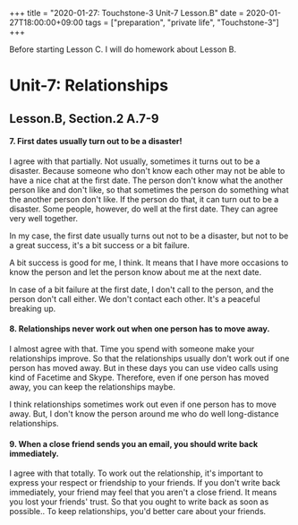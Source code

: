 +++
title =  "2020-01-27: Touchstone-3 Unit-7 Lesson.B"
date = 2020-01-27T18:00:00+09:00
tags = ["preparation", "private life", "Touchstone-3"]
+++

Before starting Lesson C.
I will do homework about Lesson B.

# Unit-7: Relationships
## Lesson.B, Section.2 A.7-9

#### 7. First dates usually turn out to be a disaster!
I agree with that partially.
Not usually, sometimes it turns out to be a disaster.
Because someone who don't know each other may not be able to have a nice chat at the first date.
The person don't know what the another person like and don't like,
so that sometimes the person do something what the another person don't like.
If the person do that, it can turn out to be a disaster.
Some people, however, do well at the first date.
They can agree very well together.

In my case, the first date usually turns out not to be a disaster,
but not to be a great success, it's a bit success or a bit failure.

A bit success is good for me, I think.
It means that I have more occasions to know the person
and let the person know about me at the next date.

In case of a bit failure at the first date,
I don't call to the person, and the person don't call either.
We don't contact each other.
It's a peaceful breaking up.

#### 8. Relationships never work out when one person has to move away.
I almost agree with that.
Time you spend with someone make your relationships improve.
So that the relationships usually don't work out if one person has moved away.
But in these days you can use video calls using kind of Facetime and Skype.
Therefore, even if one person has moved away, you can keep the relationships maybe.

I think relationships sometimes work out even if one person has to move away.
But, I don't know the person around me who do well long-distance relationships.

#### 9. When a close friend sends you an email, you should write back immediately.
I agree with that totally.
To work out the relationship,
it's important to express your respect or friendship to your friends.
If you don't write back immediately,
your friend may feel that you aren't a close friend.
It means you lost your friends' trust.
So that you ought to write back as soon as possible..
To keep relationships, you'd better care about your friends.

